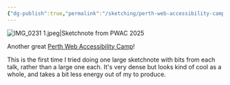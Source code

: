 ```yaml
---
{"dg-publish":true,"permalink":"/sketching/perth-web-accessibility-camp-2025-in-sketchnotes/","tags":["sketching","sketchnotes"],"noteIcon":"","created":"2025-02-18"}
---
```



![IMG_0231 1.jpeg|Sketchnote from PWAC 2025](/img/user/assets/IMG_0231%201.jpeg)

Another great [Perth Web Accessibility Camp](http://www.a11yperth.com/events/perth-web-accessibility-camp-2025.php)!

This is the first time I tried doing one large sketchnote with bits from each talk, rather than a large one each. It's very dense but looks kind of cool as a whole, and takes a bit less energy out of my to produce.